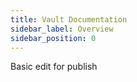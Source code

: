 ```yaml
---
title: Vault Documentation
sidebar_label: Overview
sidebar_position: 0
---
```

Basic edit for publish
